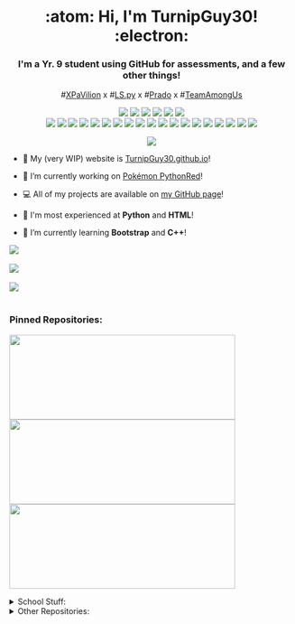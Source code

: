 <h1 align="center">:atom: Hi, I'm TurnipGuy30! :electron:</h1>
<h3 align="center">I'm a Yr. 9 student using GitHub for assessments, and a few other things!</h3>

<p align="center">
	#<a href="https://XPaVilion.github.io">XPaVilion</a> x
	#<a href="https://github.com/LaHonathon/LS.py">LS.py</a> x
	#<a href="https://github.com/TurnipGuy30/Prado">Prado</a> x
	#<a href="https://www.khanacademy.org/computer-programming/team-among-us/6501917627990016">TeamAmongUs</a>
</p>

<p align="center">
	<a href="https://github.com/TurnipGuy30"><img src="https://gpvc.arturio.dev/TurnipGuy30"></a> <!--Profile views-->
	<a href=”https://github.com/TurnipGuy30”><img src=”https://img.shields.io/github/stars/TurnipGuy30”></a> <!--Stars-->
	<a href="mailto:ba004629@bac.qld.edu.au"><img src="https://img.shields.io/badge/Ask%20me-anything-1abc9c.svg"></a> <!--Ask me anything-->
	<a href="https://github.com/TurnipGuy30/Pokemon-PythonRed"><img src="https://img.shields.io/badge/Working%20on-Pokémon%20PythonRed-red"></a> <!--Working on-->
	<a href="https://TurnipGuy30.github.io"><img src="https://img.shields.io/badge/I_make-READMEs-navy"></a> <!--I make READMEs-->
	<a href="https://github.com/Isabel-Lifu-211207-XPrado"><img src="https://img.shields.io/badge/Shoutout%20to-Isabel--Lifu--211207--XPrado-purple"></a> <!--Shoutout-->
	<br>
	<img src="https://img.shields.io/badge/-Atom-333333?logo=atom&logoColor=lightgreen"> <!--Atom-->
	<img src="https://img.shields.io/badge/-Chromium-333333?style=flat&logo=Google%20Chrome"> <!--Chromium-->
	<img src="https://img.shields.io/badge/-CSS3-333333?style=flat&logo=CSS3&logoColor=1572B6"> <!--CSS-->
	<img src="https://img.shields.io/badge/-Dreamweaver-333333?style=flat&logo=Adobe%20Dreamweaver"> <!--Dreamweaver-->
	<img src="https://img.shields.io/badge/-Excel-333333?style=flat&logo=Microsoft%20Excel"> <!--Excel-->
	<img src="https://img.shields.io/badge/-GitHub-333333?style=flat&logo=github"> <!--GitHub-->
	<img src="https://img.shields.io/badge/-Git-333333?style=flat&logo=git"> <!--Git-->
	<img src="https://img.shields.io/badge/-Grammarly-333333?style=flat&logo=Grammarly"> <!--Grammarly-->
	<img src="https://img.shields.io/badge/-Homebrew-333333?style=flat&logo=homebrew"> <!--Homebrew-->
	<img src="https://img.shields.io/badge/-HTML5-333333?style=flat&logo=HTML5"> <!--HTML-->
	<img src="https://img.shields.io/badge/-JavaScript-333333?style=flat&logo=javascript"> <!--JavaScript-->
	<img src="https://img.shields.io/badge/-Khan_Academy-333333?style=flat&logo=Khan%20Academy"> <!--Khan Academy-->
	<img src="https://img.shields.io/badge/-Nintendo_3DS-333333?logo=nintendo%203ds&logoColor=informational"> <!--Nintendo 3DS-->
	<img src="https://img.shields.io/badge/-Nintendo_Switch-333333?logo=nintendo%20switch"> <!--Nintendo Switch-->
	<img src="https://img.shields.io/badge/-OneDrive-333333?style=flat&logo=microsoft%20onedrive"> <!--OneDrive-->
	<img src="https://img.shields.io/badge/-Pok%C3%A9mon-333333?style=flat&logo=Pok%C3%A9mon"> <!--Pokémon-->
	<img src="https://img.shields.io/badge/-Python-333333?style=flat&logo=python"> <!--Python-->
	<img src="https://img.shields.io/badge/-Tampermonkey-333333?style=flat&logo=Tampermonkey"> <!--Tampermonkey-->
	<img src="https://img.shields.io/badge/-Windows%2010-333333?style=flat&logo=Windows"> <!--Windows-->
</p>

<!--
<img src="https://img.shields.io/badge/--333333?style=flat&logo="> <!---->

<p align="center">
	<a href="https://github.com/ryo-ma/github-profile-trophy"><img src="https://hacked-github-stat-trophies-all-unlocked.vercel.app/?username=TurnipGuy30&theme=dracula&no-frame=true"></a>
</p>

- 💬 My (very WIP) website is [TurnipGuy30.github.io](https://turnipguy30.github.io/index.html)!

- 🔭 I’m currently working on [Pokémon PythonRed](https://github.com/TurnipGuy30/Pokemon-PythonRed)!

- 💻 All of my projects are available on [my GitHub page](https://github.com/TurnipGuy30)!

- 🥇 I'm most experienced at **Python** and **HTML**!

- 🌱 I’m currently learning **Bootstrap** and **C++**!

<p align="left">
	<img src="https://github-readme-stats.vercel.app/api/top-langs?username=turnipguy30&show_icons=true&locale=en&layout=compact&theme=tokyonight&langs_count=10&custom_title=Most%20Used%20Languages%20%28Accurate%29&exclude_repo=Just-Stuff,Hello-World&hide=red,rebol"><br><br>
	<img src="https://github-readme-stats.vercel.app/api?username=turnipguy30&show_icons=true&locale=en&theme=tokyonight&a"><br><br>
	<img src="https://github-readme-streak-stats.herokuapp.com/?user=turnipguy30&theme=tokyonight&a"><br><br>
</p>

<h3 align="left">Pinned Repositories:</h3>
<p>
	<a href="https://github.com/TurnipGuy30/Pokemon-PythonRed"><img src="https://github-readme-stats.vercel.app/api/pin/?username=TurnipGuy30&repo=Pokemon-PythonRed&theme=tokyonight&show_owner=true" width="400" height="150"></a>
	<a href="https://github.com/TurnipGuy30/Hello-world"><img src="https://github-readme-stats.vercel.app/api/pin/?username=TurnipGuy30&repo=Hello-world&theme=tokyonight&show_owner=true&a" width="400" height="150"></a>
	<a href="https://github.com/TurnipGuy30/Celebi"><img src="https://github-readme-stats.vercel.app/api/pin/?username=TurnipGuy30&repo=Celebi&theme=tokyonight&show_owner=true&a" width="400" height="150"></a>
</p>

<details><summary>School Stuff:</summary>
<hr>
<p>
	<a href="https://github.com/TurnipGuy30/HTML-DT-Yr-9-2021"><img src="https://github-readme-stats.vercel.app/api/pin/?username=TurnipGuy30&repo=HTML-DT-Yr-9-2021&theme=tokyonight&show_owner=true" width="400" height="150"></a>
	<a href="https://github.com/TurnipGuy30/CSS-DT-Yr-9-2021"><img src="https://github-readme-stats.vercel.app/api/pin/?username=TurnipGuy30&repo=CSS-DT-Yr-9-2021&theme=tokyonight&show_owner=true" width="400" height="150"></a>
	<a href="https://github.com/TurnipGuy30/Engineering-Folio"><img src="https://github-readme-stats.vercel.app/api/pin/?username=TurnipGuy30&repo=Engineering-Folio&theme=tokyonight&show_owner=true" width="400" height="150"></a>
</p>
<hr>
</details>

<details><summary>Other Repositories:</summary>
<hr>
<p>
	<a href="https://github.com/TurnipGuy30/randPokemon"><img src="https://github-readme-stats.vercel.app/api/pin/?username=TurnipGuy30&repo=randPokemon&theme=tokyonight&show_owner=true" width="400" height="150"></a>
	<a href="https://github.com/TurnipGuy30/randCC"><img src="https://github-readme-stats.vercel.app/api/pin/?username=TurnipGuy30&repo=randCC&theme=tokyonight&show_owner=true" width="400" height="150"></a>
	<a href="https://github.com/TurnipGuy30/Just-Stuff"><img src="https://github-readme-stats.vercel.app/api/pin/?username=TurnipGuy30&repo=Just-Stuff&theme=tokyonight&show_owner=true" width="400" height="150"></a>
</p>
<hr>
</details>
